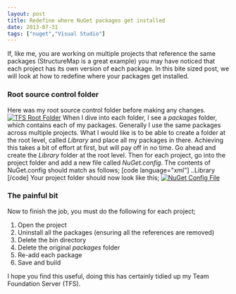 ```yaml
---
layout: post
title: Redefine where NuGet packages get installed
date: 2013-07-31
tags: ["nuget","Visual Studio"]
---
```


If, like me, you are working on multiple projects that reference the same packages (StructureMap is a great example) you may have noticed that each project has its own version of each package. In this bite sized post, we will look at how to redefine where your packages get installed.

### Root source control folder

Here was my root source control folder before making any changes. [![TFS Root Folder](https://developerhandbook.com/wp-content/uploads/2013/07/tfsrootfolder1.png)](tfsrootfolder1.png) When I dive into each folder, I see a _packages_ folder, which contains each of my packages. Generally I use the same packages across multiple projects. What I would like is to be able to create a folder at the root level, called _Library_ and place all my packages in there. Achieving this takes a bit of effort at first, but will pay off in no time. Go ahead and create the _Library_ folder at the root level. Then for each project, go into the project folder and add a new file called _NuGet.config_. The contents of NuGet.config should match as follows; [code language="xml"] <?xml version="1.0" encoding="utf-8"?> <settings> <repositoryPath>..Library</repositoryPath> </settings> [/code] Your project folder should now look like this; [![NuGet Config File](https://developerhandbook.com/wp-content/uploads/2013/07/nugetconfigfile1.png)](nugetconfigfile1.png)

### The painful bit

Now to finish the job, you must do the following for each project;

1.  Open the project
2.  Uninstall all the packages (ensuring all the references are removed)
3.  Delete the bin directory
4.  Delete the original _packages_ folder
5.  Re-add each package
6.  Save and build

I hope you find this useful, doing this has certainly tidied up my Team Foundation Server (TFS).